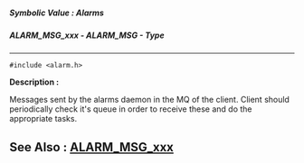 ##### Symbolic Value : Alarms
##### ALARM_MSG_xxx - ALARM_MSG - Type
---
```
#include <alarm.h>
```
**Description :**

Messages sent by the alarms daemon in the MQ of the client.  Client should 
periodically check it's queue in order to receive these and do the appropriate 
tasks.

**See Also :**
[ALARM_MSG_xxx](/reference/Symb/ALARM_MSG_xxx)
---
